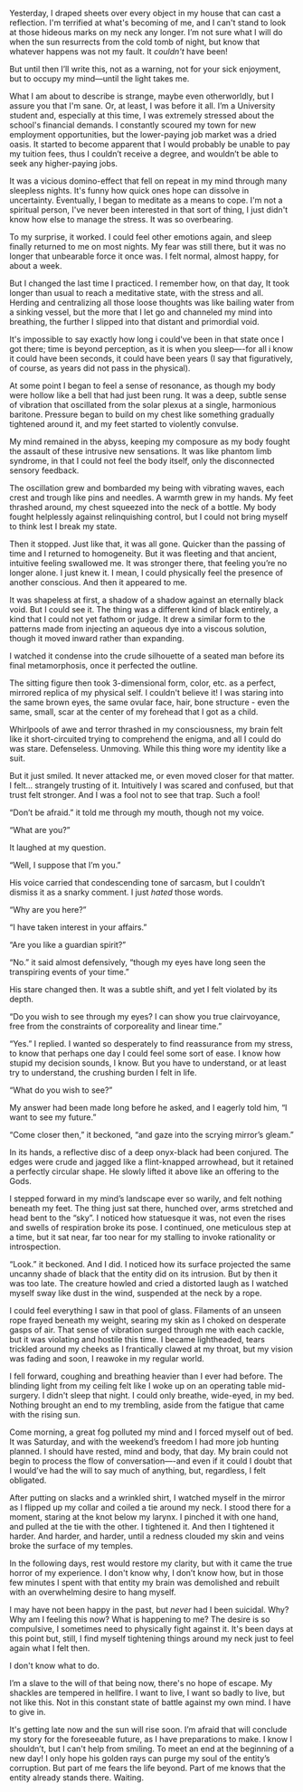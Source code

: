 Yesterday, I draped sheets over every object in my house that can cast a reflection. I'm terrified at what's becoming of me, and I can't stand to look at those hideous marks on my neck any longer. I’m not sure what I will do when the sun resurrects from the cold tomb of night, but know that whatever happens was not my fault. It *couldn't* have been! 

But until then I’ll write this, not as a warning, not for your sick enjoyment, but to occupy my mind—until the light takes me.

What I am about to describe is strange, maybe even otherworldly, but I assure you that I'm sane. Or, at least, I was before it all. I’m a University student and, especially at this time, I was extremely stressed about the school's financial demands. I constantly scoured my town for new employment opportunities, but the lower-paying job market was a dried oasis. It started to become apparent that I would probably be unable to pay my tuition fees, thus I couldn’t receive a degree, and wouldn’t be able to seek any higher-paying jobs.

It was a vicious domino-effect that fell on repeat in my mind through many sleepless nights. It's funny how quick ones hope can dissolve in uncertainty. Eventually, I began to meditate as a means to cope. I'm not a spiritual person, I've never been interested in that sort of thing, I just didn't know how else to manage the stress. It was so overbearing.

To my surprise, it worked. I could feel other emotions again, and sleep finally returned to me on most nights. My fear was still there, but it was no longer that unbearable force it once was. I felt normal, almost happy, for about a week.

But I changed the last time I practiced. I remember how, on that day, It took longer than usual to reach a meditative state, with the stress and all. Herding and centralizing all those loose thoughts was like bailing water from a sinking vessel, but the more that I let go and channeled my mind into breathing, the further I slipped into that distant and primordial void.

It's impossible to say exactly how long i could've been in that state once I got there; time is beyond perception, as it is when you sleep—-for all i know it could have been seconds, it could have been years (I say that figuratively, of course, as years did not pass in the physical). 

At some point I began to feel a sense of resonance, as though my body were hollow like a bell that had just been rung. It was a deep, subtle sense of vibration that oscillated from the solar plexus at a single, harmonious baritone. Pressure began to build on my chest like something gradually tightened around it, and my feet started to violently convulse.

My mind remained in the abyss, keeping my composure as my body fought the assault of these intrusive new sensations. It was like phantom limb syndrome, in that I could not feel the body itself, only the disconnected sensory feedback.

The oscillation grew and bombarded my being with vibrating waves, each crest and trough like pins and needles. A warmth grew in my hands. My feet thrashed around, my chest squeezed into the neck of a bottle. My body fought helplessly against relinquishing control, but I could not bring myself to think lest I break my state.

Then it stopped. Just like that, it was all gone. Quicker than the passing of time and I returned to homogeneity. But it was fleeting and that ancient, intuitive feeling swallowed me. It was stronger there, that feeling you’re no longer alone. I just knew it. I mean, I could physically feel the presence of another conscious. And then it appeared to me.

It was shapeless at first, a shadow of a shadow against an eternally black void. But I could see it. The thing was a different kind of black entirely, a kind that I could not yet fathom or judge. It drew a similar form to the patterns made from injecting an aqueous dye into a viscous solution, though it moved inward rather than expanding.

I watched it condense into the crude silhouette of a seated man before its final metamorphosis, once it perfected the outline. 

The sitting figure then took 3-dimensional form, color, etc. as a perfect, mirrored replica of my physical self. I couldn't believe it! I was staring into the same brown eyes, the same ovular face, hair, bone structure - even the same, small, scar at the center of my forehead that I got as a child.

Whirlpools of awe and terror thrashed in my consciousness, my brain felt like it short-circuited trying to comprehend the enigma, and all I could do was stare. Defenseless. Unmoving. While this thing wore my identity like a suit.

But it just smiled. It never attacked me, or even moved closer for that matter. I felt… strangely trusting of it. Intuitively I was scared and confused, but that trust felt stronger. And I was a fool not to see that trap. Such a fool!

“Don’t be afraid.” it told me through my mouth, though not my voice.

“What are you?”

It laughed at my question.

“Well, I suppose that I’m you.”

His voice carried that condescending tone of sarcasm, but I couldn’t dismiss it as a snarky comment. I just *hated* those words.

“Why are you here?”

“I have taken interest in your affairs.”

“Are you like a guardian spirit?”

“No.” it said almost defensively, “though my eyes have long seen the transpiring events of your time.”

His stare changed then. It was a subtle shift, and yet I felt violated by its depth. 

“Do you wish to see through my eyes? I can show you true clairvoyance, free from the constraints of corporeality and linear time.”

“Yes.” I replied. I wanted so desperately to find reassurance from my stress, to know that perhaps one day I could feel some sort of ease. I know how stupid my decision sounds, I know. But you have to understand, or at least try to understand, the crushing burden I felt in life. 

“What do you wish to see?”

My answer had been made long before he asked, and I eagerly told him, “I want to see my future.”

“Come closer then,” it beckoned, “and gaze into the scrying mirror’s gleam.”

In its hands, a reflective disc of a deep onyx-black had been conjured. The edges were crude and jagged like a flint-knapped arrowhead, but it retained a perfectly circular shape. He slowly lifted it above like an offering to the Gods.

I stepped forward in my mind’s landscape ever so warily, and felt nothing beneath my feet. The thing just sat there, hunched over, arms stretched and head bent to the “sky”. I noticed how statuesque it was, not even the rises and swells of respiration broke its pose. I continued, one meticulous step at a time, but it sat near, far too near for my stalling to invoke rationality or introspection.

“Look.” it beckoned. And I did. I noticed how its surface projected the same uncanny shade of black that the entity did on its intrusion. But by then it was too late. The creature howled and cried a distorted laugh as I watched myself sway like dust in the wind, suspended at the neck by a rope. 

I could feel everything I saw in that pool of glass. Filaments of an unseen rope frayed beneath my weight, searing my skin as I choked on desperate gasps of air. That sense of vibration surged through me with each cackle, but it was violating and hostile this time. I became lightheaded, tears trickled around my cheeks as I frantically clawed at my throat, but my vision was fading and soon, I reawoke in my regular world.

I fell forward, coughing and breathing heavier than I ever had before. The blinding light from my ceiling felt like I woke up on an operating table mid-surgery. I didn't sleep that night. I could only breathe, wide-eyed, in my bed. Nothing brought an end to my trembling, aside from the fatigue that came with the rising sun.

Come morning, a great fog polluted my mind and I forced myself out of bed. It was Saturday, and with the weekend’s freedom I had more job hunting planned. I should have rested, mind and body, that day. My brain could not begin to process the flow of conversation—-and even if it could I doubt that I would’ve had the will to say much of anything, but, regardless, I felt obligated.

After putting on slacks and a wrinkled shirt, I watched myself in the mirror as I flipped up my collar and coiled a tie around my neck. I stood there for a moment, staring at the knot below my larynx. I pinched it with one hand, and pulled at the tie with the other. I tightened it. And then I tightened it harder. And harder, and harder, until a redness clouded my skin and veins broke the surface of my temples.

In the following days, rest would restore my clarity, but with it came the true horror of my experience. I don't know why, I don’t know how, but in those few minutes I spent with that entity my brain was demolished and rebuilt with an overwhelming desire to hang myself.

I may have not been happy in the past, but *never* had I been suicidal. Why? Why am I feeling this now? What is happening to me? The desire is so compulsive, I sometimes need to physically fight against it. It's been days at this point but, still, I find myself tightening things around my neck just to feel again what I felt then.

I don't know what to do. 

I’m a slave to the will of that being now, there's no hope of escape. My shackles are tempered in hellfire. I want to live, I want so badly to live, but not like this. Not in this constant state of battle against my own mind. I have to give in.

It's getting late now and the sun will rise soon. I’m afraid that will conclude my story for the foreseeable future, as I have preparations to make. I know I shouldn’t, but I can't help from smiling. To meet an end at the beginning of a new day! I only hope his golden rays can purge my soul of the entity’s corruption. But part of me fears the life beyond. Part of me knows that the entity already stands there. Waiting.